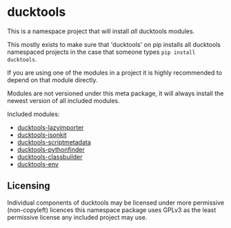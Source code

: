 # ducktools #

This is a namespace project that will install *all* ducktools modules.

This mostly exists to make sure that 'ducktools' on pip installs all ducktools namespaced projects in the case
that someone types `pip install ducktools`.

If you are using one of the modules in a project it is highly recommended to depend on that module directly.

Modules are not versioned under this meta package, it will always install the newest version
of all included modules.

Included modules:
* [ducktools-lazyimporter](https://pypi.org/project/ducktools-lazyimporter/)
* [ducktools-jsonkit](https://pypi.org/project/ducktools-jsonkit/)
* [ducktools-scriptmetadata](https://pypi.org/project/ducktools-scriptmetadata/)
* [ducktools-pythonfinder](https://pypi.org/project/ducktools-pythonfinder/)
* [ducktools-classbuilder](https://pypi.org/project/ducktools-classbuilder/)
* [ducktools-env](https://pypi.org/project/ducktools-env/)

## Licensing ##

Individual components of ducktools may be licensed under more permissive (non-copyleft) licences
this namespace package uses GPLv3 as the least permissive license any included project may use.
